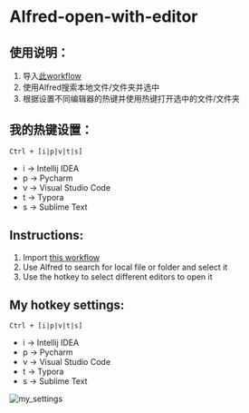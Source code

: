 # Alfred-open-with-editor

## 使用说明：

1. 导入[此workflow](https://github.com/storyxc/Alfred-open-with-editor/releases/download/Alfred/Open.with.Editor.alfredworkflow)
2. 使用Alfred搜索本地文件/文件夹并选中
3. 根据设置不同编辑器的热键并使用热键打开选中的文件/文件夹

## 我的热键设置：
`Ctrl + [i|p|v|t|s]`
- i -> Intellij IDEA
- p -> Pycharm
- v -> Visual Studio Code
- t -> Typora
- s -> Sublime Text





## Instructions:

1. Import [this workflow](https://github.com/storyxc/Alfred-open-with-editor/releases/download/Alfred/Open.with.Editor.alfredworkflow)
2. Use Alfred to search for local file or folder and select it
3. Use the hotkey to select different editors to open it

## My hotkey settings:
`Ctrl + [i|p|v|t|s]`
- i -> Intellij IDEA
- p -> Pycharm
- v -> Visual Studio Code
- t -> Typora
- s -> Sublime Text

![my_settings](https://io.storyxc.com/blog/image-20220221194201279.png)
